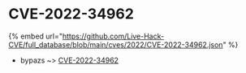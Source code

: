 # CVE-2022-34962
{% embed url="https://github.com/Live-Hack-CVE/full_database/blob/main/cves/2022/CVE-2022-34962.json" %}

* bypazs ~> [CVE-2022-34962](https://www.alice-snow.ru/2022/database/cve-2022-34962/cve-2022-34962-bypazs)